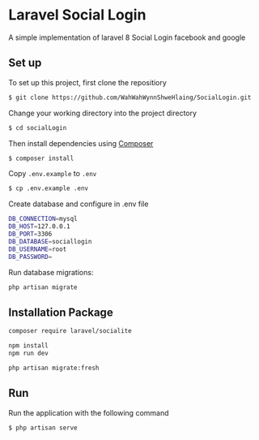 # Laravel Social Login
A simple implementation of laravel 8 Social Login facebook and google

## Set up
To set up this project, first clone the repositiory
```bash
$ git clone https://github.com/WahWahWynnShweHlaing/SocialLogin.git
```

Change your working directory into the project directory
```bash
$ cd socialLogin
```

Then install dependencies using [Composer](https://getcomposer.org/doc/00-intro.md)
```bash
$ composer install
```

Copy `.env.example` to `.env`
```bash
$ cp .env.example .env
```
Create database and configure in .env file
```bash
DB_CONNECTION=mysql
DB_HOST=127.0.0.1
DB_PORT=3306
DB_DATABASE=sociallogin
DB_USERNAME=root
DB_PASSWORD=
```

Run database migrations:
```bash
php artisan migrate
```

## Installation Package

```bash
composer require laravel/socialite
```

```bash
npm install
npm run dev
```

```bash
php artisan migrate:fresh
```

## Run
Run the application with the following command
```bash
$ php artisan serve
```

